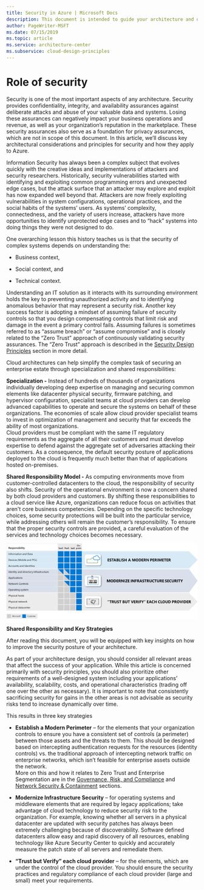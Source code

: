 ```yaml
---
title: Security in Azure | Microsoft Docs
description: This document is intended to guide your architecture and design processes for both the use of Azure as well as individual workloads.
author: PageWriter-MSFT
ms.date: 07/15/2019
ms.topic: article
ms.service: architecture-center
ms.subservice: cloud-design-principles
---
```


# Role of security

Security is one of the most important aspects of any architecture. Security
provides confidentiality, integrity, and availability assurances against
deliberate attacks and abuse of your valuable data and systems. Losing these
assurances can negatively impact your business operations and revenue, as well
as your organization’s reputation in the marketplace. These security assurances
also serve as a foundation for privacy assurances, which are not in scope of
this document. In this article, we’ll discuss key architectural considerations
and principles for security and how they apply to Azure.

Information Security has always been a complex subject that evolves quickly with
the creative ideas and implementations of attackers and security researchers.
Historically, security vulnerabilities started with identifying and exploiting
common programming errors and unexpected edge cases, but the attack surface that
an attacker may explore and exploit has now expanded well beyond that. Attackers
are now freely exploiting vulnerabilities in system configurations, operational
practices, and the social habits of the systems’ users. As systems’ complexity,
connectedness, and the variety of users increase, attackers have more
opportunities to identify unprotected edge cases and to “hack” systems into
doing things they were not designed to do.

One overarching lesson this history teaches us is that the security of complex
systems depends on understanding the:

-   Business context,

-   Social context, and

-   Technical context.

Understanding an IT solution as it interacts with its surrounding environment
holds the key to preventing unauthorized activity and to identifying anomalous
behavior that may represent a security risk. Another key success factor is
adopting a mindset of assuming failure of security controls so that you design
compensating controls that limit risk and damage in the event a primary control
fails. Assuming failures is sometimes referred to as “assume breach” or “assume
compromise” and is closely related to the “Zero Trust” approach of continuously
validating security assurances. The “Zero Trust” approach is described in the [Security Design Principles](/azure/architecture/security/minimize-security-risks.md#enforce-conditional-access-for-admins-zero-trust) section in more detail.

Cloud architectures can help simplify the complex task of securing an enterprise
estate through specialization and shared responsibilities:

**Specialization -** Instead of hundreds of thousands of organizations
individually developing deep expertise on managing and securing common
elements like datacenter physical security, firmware patching, and
hypervisor configuration, specialist teams at cloud providers can develop
advanced capabilities to operate and secure the systems on behalf of these
organizations. The economies of scale allow cloud provider specialist teams
to invest in optimization of management and security that far exceeds the
ability of most organizations.  
Cloud providers must be compliant with the same IT regulatory requirements
as the aggregate of all their customers and must develop expertise to defend
against the aggregate set of adversaries attacking their customers. As a
consequence, the default security posture of applications deployed to the
cloud is frequently much better than that of applications hosted
on-premises.

**Shared Responsibility Model -** As computing environments move from
customer-controlled datacenters to the cloud, the responsibility of
security also shifts. Security of the operational environment is now a
concern shared by both cloud providers and customers. By shifting these
responsibilities to a cloud service like Azure, organizations can reduce
focus on activities that aren't core business competencies. Depending on the
specific technology choices, some security protections will be built into
the particular service, while addressing others will remain the customer’s
responsibility. To ensure that the proper security controls are provided, a
careful evaluation of the services and technology choices becomes necessary.

![Shared Responsibility and Key Strategies](images/shared-resp.png)

**Shared Responsibility and Key Strategies**

After reading this document, you will be equipped with key insights on how to
improve the security posture of your architecture.

As part of your architecture design, you should consider all relevant areas that
affect the success of your application. While this article is concerned
primarily with security principles, you should also prioritize other
requirements of a well-designed system including your applications’
availability, scalability, costs, and operational characteristics (trading off
one over the other as necessary). It is important to note that consistently
sacrificing security for gains in the other areas is not advisable as security
risks tend to increase dynamically over time.

This results in three key strategies

-   **Establish a Modern Perimeter** – for the elements that your organization
    controls to ensure you have a consistent set of controls (a perimeter)
    between those assets and the threats to them. This should be designed based
    on intercepting authentication requests for the resources (identity
    controls) vs. the traditional approach of intercepting network traffic on
    enterprise networks, which isn’t feasible for enterprise assets outside the
    network.  
    More on this and how it relates to Zero Trust and Enterprise Segmentation
    are in the [Governance, Risk, and Compliance](/azure/architecture/security/governance.md#enterprise-segmentation-strategy) and [Network Security & Containment](/azure/architecture/security/network-security-containment.md#align-network-segmentation-with-enterprise-segmentation-strategy) sections.

-   **Modernize Infrastructure Security** – for operating systems and middleware
    elements that are required by legacy applications; take advantage of cloud
    technology to reduce security risk to the organization. For example, knowing
    whether all servers in a physical datacenter are updated with security
    patches has always been extremely challenging because of discoverability.
    Software defined datacenters allow easy and rapid discovery of all
    resources, enabling technology like Azure Security Center to quickly and
    accurately measure the patch state of all servers and remediate them.

-   **“Trust but Verify” each cloud provider** – for the elements, which are
    under the control of the cloud provider. You should ensure the security
    practices and regulatory compliance of each cloud provider (large and small)
    meet your requirements.
